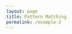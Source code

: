```yaml
---
layout: page
title: Pattern Matching
permalink: /example-2
---
```


<script src="https://unpkg.com/z" crossorigin="anonymous"></script>

<script>
const person = { name: 'Maria' }
matches(person)(
  (x = { name: 'John' }) => console.log('John you are not welcome!'),
  (x)                    => console.log(`Hey ${x.name}, you are welcome!`)
)
</script>